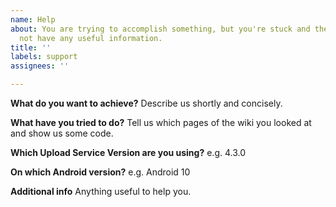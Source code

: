 ```yaml
---
name: Help
about: You are trying to accomplish something, but you're stuck and the wiki does
  not have any useful information.
title: ''
labels: support
assignees: ''

---
```


**What do you want to achieve?**
Describe us shortly and concisely.

<!-- 
I strongly recommend using the testbed https://github.com/gotev/android-upload-service/wiki/Upload-Service-Testbed when you're experimenting with the library, with which you can learn many things.
-->

**What have you tried to do?**
Tell us which pages of the wiki you looked at and show us some code.

**Which Upload Service Version are you using?**
e.g. 4.3.0

**On which Android version?**
e.g. Android 10

**Additional info**
Anything useful to help you.
